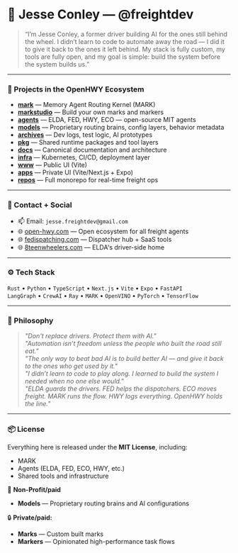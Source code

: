 # 👋 Jesse Conley — @freightdev

> “I’m Jesse Conley, a former driver building AI for the ones still behind the wheel. I didn’t learn to code to automate away the road — I did it to give it back to the ones it left behind. My stack is fully custom, my tools are fully open, and my goal is simple: build the system before the system builds us.”

---

### 🚚 Projects in the OpenHWY Ecosystem

- **[mark](https://github.com/freightdev/mark)** — Memory Agent Routing Kernel (MARK)
- **[markstudio](https://github.com/freightdev/markstudio)** — Build your own marks and markers
- **[agents](https://github.com/freightdev/agents)** — ELDA, FED, HWY, ECO — open-source MIT agents
- **[models](https://github.com/freightdev/models)** — Proprietary routing brains, config layers, behavior metadata
- **[archives](https://github.com/freightdev/archives)** — Dev logs, test logic, AI prototypes
- **[pkg](https://github.com/freightdev/pkg)** — Shared runtime packages and tool layers
- **[docs](https://github.com/freightdev/docs)** — Canonical documentation and architecture
- **[infra](https://github.com/freightdev/infra)** — Kubernetes, CI/CD, deployment layer
- **[www](https://github.com/freightdev/www)** — Public UI (Vite)
- **[apps](https://github.com/freightdev/apps)** — Private UI (Vite/Next.js + Expo)
- **[repos](https://github.com/freightdev/repos)** — Full monorepo for real-time freight ops

---

### 💼 Contact + Social

- 📫 Email: `jesse.freightdev@gmail.com`
- 🌐 [open-hwy.com](https://open-hwy.com) — Open ecosystem for all freight agents
- 🌐 [fedispatching.com](https://fedispatching.com) — Dispatcher hub + SaaS tools
- 🌐 [8teenwheelers.com](https://8teenwheelers.com) — ELDA's driver-side home

---

### ⚙️ Tech Stack

`Rust` • `Python` • `TypeScript` • `Next.js` • `Vite` • `Expo` • `FastAPI`  
`LangGraph` • `CrewAI` • `Ray` • `MARK` • `OpenVINO` • `PyTorch` • `TensorFlow`

---

### 🧠 Philosophy

> *"Don't replace drivers. Protect them with AI."*  
> *"Automation isn’t freedom unless the people who built the road still eat."*  
> *"The only way to beat bad AI is to build better AI — and give it back to the ones who get used by it."*  
> *"I didn’t learn to code to play along. I learned to build the system I needed when no one else would."*  
> *"ELDA guards the drivers. FED helps the dispatchers. ECO moves freight. MARK runs the flow. HWY logs everything. OpenHWY holds the line."*

---

### 📦 License

Everything here is released under the **MIT License**, including:
- MARK
- Agents (ELDA, FED, ECO, HWY, etc.)
- Shared tools and infrastructure

💸 **Non-Profit/paid**
- **Models** — Proprietary routing brains and AI configurations

🔒 **Private/paid:**  
- **Marks** — Custom built marks 
- **Markers** — Opinionated high-performance task flows  

